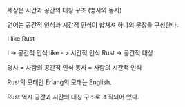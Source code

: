 
세상은 시간과 공간의 대칭 구조 (명사와 동사)

언어는 공간적 인식과 시간적 인식이 합쳐져 하나의 문장을 구성한다.

I like Rust

I -> 공간적 인식
like - > 시간적 인식
Rust -> 공간적 대상

명사 = 사람의 공간적 인식
동사 = 사람의 시간적 인식

Rust의 모태인 Erlang의 모태는 English.

Rust 역시 공간과 시간의 대칭 구조로 조직되어 있다.